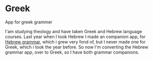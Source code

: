 # Greek
App for greek grammer

I'am studying theology and have taken Greek and Hebrew language courses. Last
year when I took Hebrew I made an companion app, for [Hebrew grammar](https://github.com/ArnstadFredrik/Hebrew), which i
grew very fond of, but I never made one for Greek, which i took the year before.
So now I'm converting the Hebrew grammar app, over to Greek, so I have both
grammar companions.
